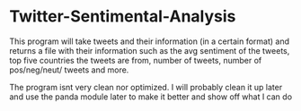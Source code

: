 # Twitter-Sentimental-Analysis
This program will take tweets and their information (in a certain format) and returns a file
with their information such as the avg sentiment of the tweets, top five countries the tweets are from, 
number of tweets, number of pos/neg/neut/ tweets and more.

The program isnt very clean nor optimized.
I will probably clean it up later and use the panda module later to make it better and show off what I can do 

